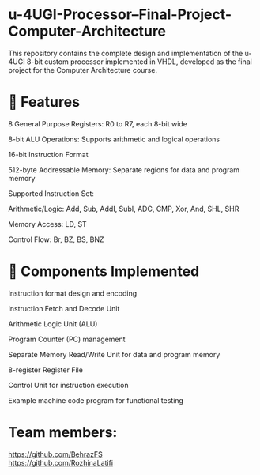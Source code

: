 # u-4UGI-Processor–Final-Project-Computer-Architecture 
This repository contains the complete design and implementation of the u-4UGI 8-bit custom processor implemented in VHDL,  developed as the final project for the Computer Architecture course.

# 🔧 Features
8 General Purpose Registers: R0 to R7, each 8-bit wide

8-bit ALU Operations: Supports arithmetic and logical operations

16-bit Instruction Format

512-byte Addressable Memory: Separate regions for data and program memory

Supported Instruction Set:

Arithmetic/Logic: Add, Sub, AddI, SubI, ADC, CMP, Xor, And, SHL, SHR

Memory Access: LD, ST

Control Flow: Br, BZ, BS, BNZ

# 🧩 Components Implemented
Instruction format design and encoding

Instruction Fetch and Decode Unit

Arithmetic Logic Unit (ALU)

Program Counter (PC) management

Separate Memory Read/Write Unit for data and program memory

8-register Register File

Control Unit for instruction execution

Example machine code program for functional testing

# Team members: 
https://github.com/BehrazFS <br>
https://github.com/RozhinaLatifi
